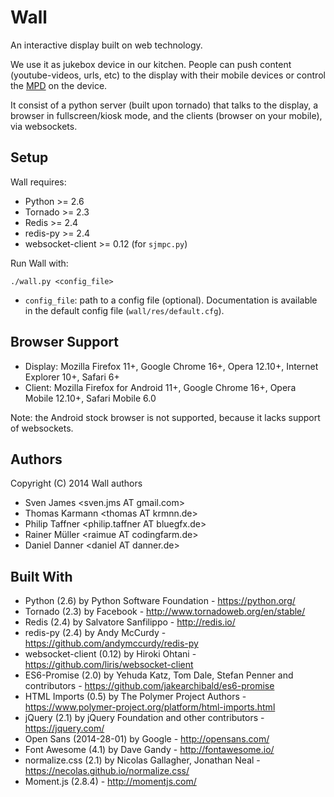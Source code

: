 Wall
====

An interactive display built on web technology.

We use it as jukebox device in our kitchen. People can push content
(youtube-videos, urls, etc) to the display with their mobile devices or control
the [MPD](http://mpd.wikia.com/wiki/Music_Player_Daemon_Wiki) on the device.

It consist of a python server (built upon tornado) that talks to the display, a
browser in fullscreen/kiosk mode, and the clients (browser on your mobile), via
websockets.

Setup
-----

Wall requires:

 * Python           >= 2.6
 * Tornado          >= 2.3
 * Redis            >= 2.4
 * redis-py         >= 2.4
 * websocket-client >= 0.12 (for `sjmpc.py`)

Run Wall with:

    ./wall.py <config_file>

 * `config_file`: path to a config file (optional). Documentation is available
   in the default config file (`wall/res/default.cfg`).

Browser Support
---------------

 * Display: Mozilla Firefox 11+, Google Chrome 16+, Opera 12.10+, Internet
   Explorer 10+, Safari 6+
 * Client: Mozilla Firefox for Android 11+, Google Chrome 16+, Opera Mobile
   12.10+, Safari Mobile 6.0

Note: the Android stock browser is not supported, because it lacks support of
websockets.

Authors
-------

Copyright (C) 2014 Wall authors

 * Sven James &lt;sven.jms AT gmail.com>
 * Thomas Karmann &lt;thomas AT krmnn.de>
 * Philip Taffner &lt;philip.taffner AT bluegfx.de>
 * Rainer Müller &lt;raimue AT codingfarm.de>
 * Daniel Danner &lt;daniel AT danner.de>

Built With
----------

 * Python (2.6) by Python Software Foundation - https://python.org/
 * Tornado (2.3) by Facebook - http://www.tornadoweb.org/en/stable/
 * Redis (2.4) by Salvatore Sanfilippo - http://redis.io/
 * redis-py (2.4) by Andy McCurdy - https://github.com/andymccurdy/redis-py
 * websocket-client (0.12) by Hiroki Ohtani -
   https://github.com/liris/websocket-client
 * ES6-Promise (2.0) by Yehuda Katz, Tom Dale, Stefan Penner and contributors -
   https://github.com/jakearchibald/es6-promise
 * HTML Imports (0.5) by The Polymer Project Authors -
   https://www.polymer-project.org/platform/html-imports.html
 * jQuery (2.1) by jQuery Foundation and other contributors -
   https://jquery.com/
 * Open Sans (2014-28-01) by Google - http://opensans.com/
 * Font Awesome (4.1) by Dave Gandy - http://fontawesome.io/
 * normalize.css (2.1) by Nicolas Gallagher, Jonathan Neal -
   https://necolas.github.io/normalize.css/
 * Moment.js (2.8.4) - http://momentjs.com/
